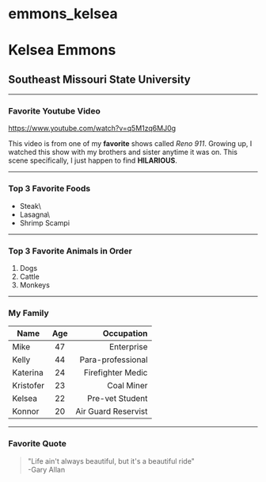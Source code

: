 # emmons_kelsea
# Kelsea Emmons

## Southeast Missouri State University

---

### Favorite Youtube Video

<https://www.youtube.com/watch?v=q5M1zq6MJ0g>

This video is from one of my **favorite** shows called *Reno 911*. Growing up, I watched this show with my brothers and sister anytime it was on. This scene specifically, I just happen to find **HILARIOUS**.

---

### Top 3 Favorite Foods
* Steak\
* Lasagna\
* Shrimp Scampi

---

### Top 3 Favorite Animals in Order
1. Dogs
2. Cattle
3. Monkeys

---

### My Family

| Name   | Age | Occupation |
|--------|:---:|-----------:|
|Mike|47|Enterprise|
|Kelly|44|Para-professional|
|Katerina|24|Firefighter Medic|
|Kristofer|23|Coal Miner|
|Kelsea|22|Pre-vet Student|
|Konnor|20|Air Guard Reservist|

---

### Favorite Quote
> "Life ain't always beautiful, but it's a beautiful ride"\
> -Gary Allan
    
